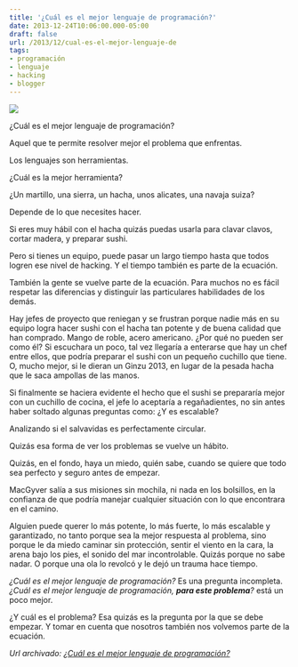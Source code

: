 ```yaml
---
title: '¿Cuál es el mejor lenguaje de programación?'
date: 2013-12-24T10:06:00.000-05:00
draft: false
url: /2013/12/cual-es-el-mejor-lenguaje-de
tags: 
- programación
- lenguaje
- hacking
- blogger
---
```


[![](https://2.bp.blogspot.com/-EXivl6isxUA/S8H93FJkoqI/AAAAAAAABAU/qaOv9A7Gtnc/s200/herramientas.jpg)](https://2.bp.blogspot.com/-EXivl6isxUA/S8H93FJkoqI/AAAAAAAABAU/qaOv9A7Gtnc/s1600/herramientas.jpg)

¿Cuál es el mejor lenguaje de programación?  
  
Aquel que te permite resolver mejor el problema que enfrentas.  
  
Los lenguajes son herramientas.  
  
¿Cuál es la mejor herramienta?  
  
¿Un martillo, una sierra, un hacha, unos alicates, una navaja suiza?  
  
Depende de lo que necesites hacer.  
  
Si eres muy hábil con el hacha quizás puedas usarla para clavar clavos, cortar madera, y preparar sushi.  
  
Pero si tienes un equipo, puede pasar un largo tiempo hasta que todos logren ese nivel de hacking. Y el tiempo también es parte de la ecuación.  
  
También la gente se vuelve parte de la ecuación. Para muchos no es fácil respetar las diferencias y distinguir las particulares habilidades de los demás.  
  
Hay jefes de proyecto que reniegan y se frustran porque nadie más en su equipo logra hacer sushi con el hacha tan potente y de buena calidad que han comprado. Mango de roble, acero americano. ¿Por qué no pueden ser como él? Si escuchara un poco, tal vez llegaría a enterarse que hay un chef entre ellos, que podría preparar el sushi con un pequeño cuchillo que tiene. O, mucho mejor, si le dieran un Ginzu 2013, en lugar de la pesada hacha que le saca ampollas de las manos.  
  
Si finalmente se haciera evidente el hecho que el sushi se prepararía mejor con un cuchillo de cocina, el jefe lo aceptaría a regañadientes, no sin antes haber soltado algunas preguntas como: ¿Y es escalable?  
  
Analizando si el salvavidas es perfectamente circular.  
  
Quizás esa forma de ver los problemas se vuelve un hábito.  
  
Quizás, en el fondo, haya un miedo, quién sabe, cuando se quiere que todo sea perfecto y seguro antes de empezar.  
  
MacGyver salía a sus misiones sin mochila, ni nada en los bolsillos, en la confianza de que podría manejar cualquier situación con lo que encontrara en el camino.  
  
Alguien puede querer lo más potente, lo más fuerte, lo más escalable y garantizado, no tanto porque sea la mejor respuesta al problema, sino porque le da miedo caminar sin protección, sentir el viento en la cara, la arena bajo los pies, el sonido del mar incontrolable. Quizás porque no sabe nadar. O porque una ola lo revolcó y le dejó un trauma hace tiempo.  
  
_¿Cuál es el mejor lenguaje de programación?_ Es una pregunta incompleta. _¿Cuál es el mejor lenguaje de programación, **para este problema**?_ está un poco mejor.  
  
¿Y cuál es el problema? Esa quizás es la pregunta por la que se debe empezar. Y tomar en cuenta que nosotros también nos volvemos parte de la ecuación.

_*Url archivado: [¿Cuál es el mejor lenguaje de programación?](https://akcdev.blogspot.com/2013/12/cual-es-el-mejor-lenguaje-de.html)*_
